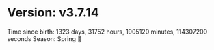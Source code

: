 # Version: v3.7.14
Time since birth: 1323 days, 31752 hours, 1905120 minutes, 114307200 seconds
Season: Spring 🌸

